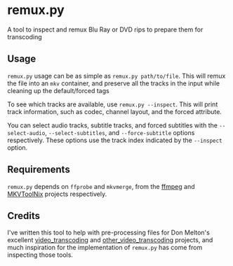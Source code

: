 # remux.py

A tool to inspect and remux Blu Ray or DVD rips to prepare them for transcoding

## Usage

`remux.py` usage can be as simple as `remux.py path/to/file`. This will remux the file into an `mkv` container, and preserve all the tracks in the input while cleaning up the default/forced tags

To see which tracks are available, use `remux.py --inspect`. This will print track information, such as codec, channel layout, and the forced attribute.

You can select audio tracks, subtitle tracks, and forced subtitles with the `--select-audio`, `--select-subtitles`, and `--force-subtitle` options respectively. These options use the track index indicated by the `--inspect` option.

## Requirements

`remux.py` depends on `ffprobe` and `mkvmerge`, from the [ffmpeg](https://ffmpeg.org/) and [MKVToolNix](https://mkvtoolnix.download/) projects respectively.

## Credits

I've written this tool to help with pre-processing files for Don Melton's excellent [video_transcoding](https://github.com/donmelton/video_transcoding) and [other_video_transcoding](https://github.com/donmelton/other_video_transcoding) projects, and much inspiration for the implementation of `remux.py` has come from inspecting those tools.